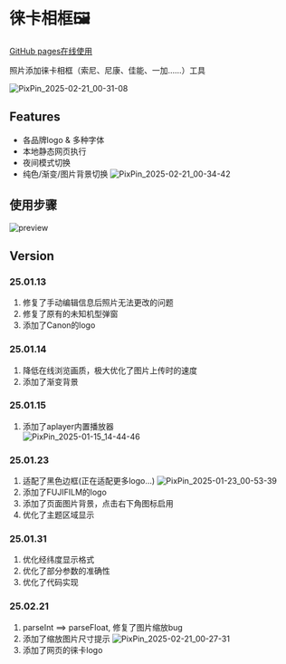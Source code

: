 # 徕卡相框🖼
[GitHub pages在线使用](https://codeniuma.github.io/Leica-Watermark/)

照片添加徕卡相框（索尼、尼康、佳能、一加……）工具

![PixPin_2025-02-21_00-31-08](https://github.com/user-attachments/assets/3383a9a8-5530-44d9-9f10-881f18867410)


## Features
* 各品牌logo & 多种字体
* 本地静态网页执行
* 夜间模式切换
* 纯色/渐变/图片背景切换
![PixPin_2025-02-21_00-34-42](https://github.com/user-attachments/assets/a76d0abd-1a92-4e02-96c0-2d55e9eb69ff)


## 使用步骤
![preview](./67854aebdd8dd_67854aebe794b.gif)

## Version
### 25.01.13
1. 修复了手动编辑信息后照片无法更改的问题  
2. 修复了原有的未知机型弹窗  
3. 添加了Canon的logo  
### 25.01.14
1. 降低在线浏览画质，极大优化了图片上传时的速度
2. 添加了渐变背景
### 25.01.15
1. 添加了aplayer内置播放器  
![PixPin_2025-01-15_14-44-46](https://github.com/user-attachments/assets/c893b81d-9f72-4ab0-84f5-5df13f8b52f8)
### 25.01.23
1. 适配了黑色边框(正在适配更多logo...)
![PixPin_2025-01-23_00-53-39](https://github.com/user-attachments/assets/8fd40fcf-ffeb-47ca-a3b1-3fb4f48c3ec7)
2. 添加了FUJIFILM的logo
3. 添加了页面图片背景，点击右下角图标启用
4. 优化了主题区域显示
### 25.01.31
1. 优化经纬度显示格式
2. 优化了部分参数的准确性
3. 优化了代码实现
### 25.02.21
1. parseInt ==> parseFloat, 修复了图片缩放bug
2. 添加了缩放图片尺寸提示
![PixPin_2025-02-21_00-27-31](https://github.com/user-attachments/assets/89d51f19-633a-4a4c-b96e-c17b83493f4d)
3. 添加了网页的徕卡logo





